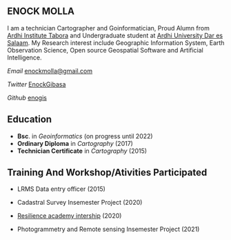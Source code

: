 ## ENOCK MOLLA


I am a technician Cartographer and Goinformatician, Proud Alumn from [Ardhi Institute Tabora](https://www.arita.ac.tz) and Undergraduate student at [Ardhi University Dar es Salaam](https://www.aru.ac.tz). My Research interest include Geographic Information System, Earth Observation Science, Open source Geospatial Software and Artificial Intelligence.

_Email_ enockmolla@gmail.com

_Twitter_ [EnockGibasa](https://twitter.com/EnockGibasa) 

_Github_ [enogis](https://github.com/enogis)

## Education

* **Bsc**. in _Geoinformatics_ (on progress until 2022)
* **Ordinary Diploma** in _Cartography_ (2017)
* **Technician Certificate** in _Cartography_ (2015)

## Training And Workshop/Ativities Participated

* LRMS Data entry officer (2015)

* Cadastral Survey Insemester Project (2020)

* [Resilience academy intership](https://resilienceacademy.ac.tz/) (2020)

* Photogrammetry and Remote sensing Insemester Project (2021)


<!--
**enogis/enogis** is a ✨ _special_ ✨ repository because its `README.md` (this file) appears on your GitHub profile.

Here are some ideas to get you started:

- 🔭 I’m currently working on ...
- 🌱 I’m currently learning ...
- 👯 I’m looking to collaborate on ...
- 🤔 I’m looking for help with ...
- 💬 Ask me about ...
- 📫 How to reach me: ...
- 😄 Pronouns: ...
- ⚡ Fun fact: ...
-->
